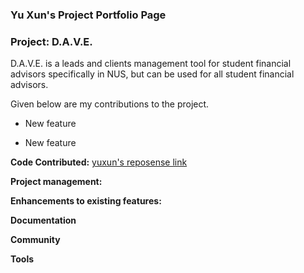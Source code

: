 ### Yu Xun's Project Portfolio Page 
### Project: D.A.V.E.
D.A.V.E. is a leads and clients management tool for student financial advisors specifically in NUS, but can be used for all student financial advisors.

Given below are my contributions to the project.
 
* New feature
  
* New feature

**Code Contributed:** [yuxun's reposense link](https://nus-cs2103-ay2324s1.github.io/tp-dashboard/?search=yuxunn&sort=groupTitle&sortWithin=title&timeframe=commit&mergegroup=&groupSelect=groupByRepos&breakdown=true&checkedFileTypes=docs~functional-code~test-code&since=2023-09-22&tabOpen=true&tabType=authorship&tabAuthor=yuxunn&tabRepo=AY2324S1-CS2103T-F08-2%2Ftp%5Bmaster%5D&authorshipIsMergeGroup=false&authorshipFileTypes=docs&authorshipIsBinaryFileTypeChecked=false&authorshipIsIgnoredFilesChecked=false)

**Project management:**

**Enhancements to existing features:**

**Documentation**

**Community**

**Tools**


